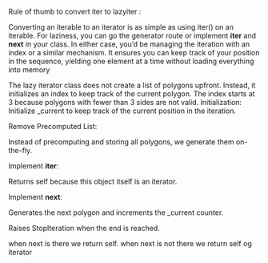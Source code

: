 Rule of thumb to convert iter to lazyiter :

Converting an iterable to an iterator is as simple as using iter() on an iterable. 
For laziness, you can go the generator route or implement __iter__ and __next__ in your class. 
In either case, you’d be managing the iteration with an index or a similar mechanism.
It ensures you can keep track of your position in the sequence, yielding one element at a time without loading everything into memory

The lazy iterator class does not create a list of polygons upfront. Instead, it initializes an index to keep track of the current polygon.
The index starts at 3 because polygons with fewer than 3 sides are not valid.
Initialization:
  Initialize _current to keep track of the current position in the iteration.

Remove Precomputed List:

  Instead of precomputing and storing all polygons, we generate them on-the-fly.

Implement __iter__:

  Returns self because this object itself is an iterator.

Implement __next__:

  Generates the next polygon and increments the _current counter.

Raises StopIteration when the end is reached.

  when next is there we return self. when next is not there we return self og iterator
